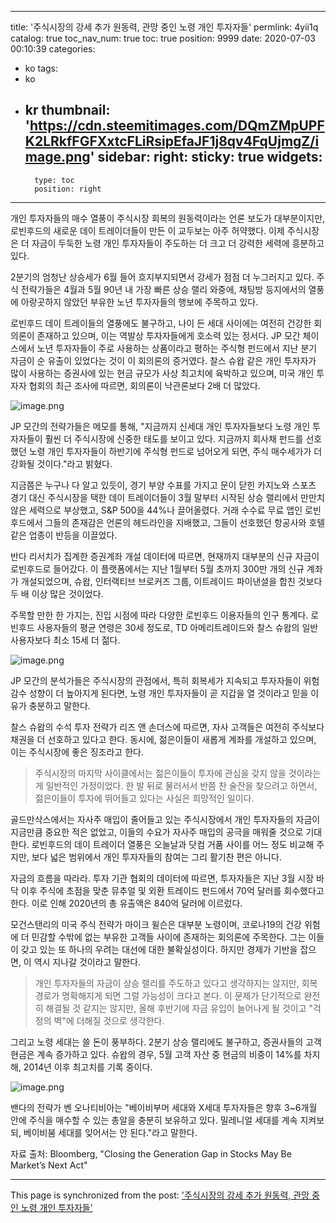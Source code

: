
---
title: '주식시장의 강세 추가 원동력, 관망 중인 노령 개인 투자자들'
permlink: 4yii1q
catalog: true
toc_nav_num: true
toc: true
position: 9999
date: 2020-07-03 00:10:39
categories:
- ko
tags:
- ko
- kr
thumbnail: 'https://cdn.steemitimages.com/DQmZMpUPFK2LRkfFGFXxtcFLiRsipEfaJF1j8qv4FqUjmgZ/image.png'
sidebar:
    right:
        sticky: true
widgets:
    -
        type: toc
        position: right
---


개인 투자자들의 매수 열풍이 주식시장 회복의 원동력이라는 언론 보도가 대부분이지만, 로빈후드의 새로운 데이 트레이더들이 만든 이 교두보는 아주 허약했다. 이제 주식시장은 더 자금이 두둑한 노령 개인 투자자들이 주도하는 더 크고 더 강력한 세력에 흥분하고 있다.

 

2분기의 엄청난 상승세가 6월 들어 흐지부지되면서 강세가 점점 더 누그러지고 있다. 주식 전략가들은 4월과 5월 90년 내 가장 빠른 상승 랠리 와중에, 채팅방 등지에서의 열풍에 아랑곳하지 않았던 부유한 노년 투자자들의 행보에 주목하고 있다.

 

로빈후드 데이 트레이들의 열풍에도 불구하고, 나이 든 세대 사이에는 여전히 건강한 회의론이 존재하고 있으며, 이는 역발상 투자자들에게 호소력 있는 정서다. JP 모간 체이스에서 노년 투자자들이 주로 사용하는 상품이라고 평하는 주식형 펀드에서 지난 분기 자금이 순 유출이 있었다는 것이 이 회의론의 증거였다. 찰스 슈왑 같은 개인 투자자가 많이 사용하는 증권사에 있는 현금 규모가 사상 최고치에 육박하고 있으며, 미국 개인 투자자 협회의 최근 조사에 따르면, 회의론이 낙관론보다 2배 더 많았다.

![image.png](https://cdn.steemitimages.com/DQmZMpUPFK2LRkfFGFXxtcFLiRsipEfaJF1j8qv4FqUjmgZ/image.png)

JP 모간의 전략가들은 메모를 통해, "지금까지 신세대 개인 투자자들보다 노령 개인 투자자들이 훨씬 더 주식시장에 신중한 태도를 보이고 있다. 지금까지 회사채 펀드를 선호했던 노령 개인 투자자들이 하반기에 주식형 펀드로 넘어오게 되면, 주식 매수세가가 더 강화될 것이다."라고 밝혔다.

 

지금쯤은 누구나 다 알고 있듯이, 경기 부양 수표를 가지고 문이 닫힌 카지노와 스포츠 경기 대신 주식시장을 택한 데이 트레이더들이 3월 말부터 시작된 상승 랠리에서 만만치 않은 세력으로 부상했고, S&P 500을 44%나 끌어올렸다. 거래 수수료 무료 앱인 로빈후드에서 그들의 존재감은 언론의 헤드라인을 지배했고, 그들이 선호했던 항공사와 호텔 같은 업종이 반등을 이끌었다.

 

반다 리서치가 집계한 증권계좌 개설 데이터에 따르면, 현재까지 대부분의 신규 자금이 로빈후드로 들어갔다. 이 플랫폼에서는 지난 1월부터 5월 초까지 300만 개의 신규 계좌가 개설되었으며, 슈왑, 인터랙티브 브로커즈 그룹, 이트레이드 파이낸셜을 합친 것보다 두 배 이상 많은 것이었다.

 

주목할 만한 한 가지는, 진입 시점에 따라 다양한 로빈후드 이용자들의 인구 통계다. 로빈후드 사용자들의 평균 연령은 30세 정도로, TD 아메리트레이드와 찰스 슈왑의 일반 사용자보다 최소 15세 더 젊다.

![image.png](https://cdn.steemitimages.com/DQmZqcjA2C89Pu4UnxBo5ordv9qoDufD4qdKx89RZ7htL45/image.png)

JP 모간의 분석가들은 주식시장의 관점에서, 특히 회복세가 지속되고 투자자들이 위험 감수 성향이 더 높아지게 된다면, 노령 개인 투자자들이 곧 지갑을 열 것이라고 믿을 이유가 충분하고 말한다.

 

찰스 슈왑의 수석 투자 전략가 리즈 앤 손더스에 따르면, 자사 고객들은 여전히 주식보다 채권을 더 선호하고 있다고 한다. 동시에, 젊은이들이 새롭게 계좌를 개설하고 있으며, 이는 주식시장에 좋은 징조라고 한다.

>주식시장의 마지막 사이클에서는 젊은이들이 투자에 관심을 갖지 않을 것이라는 게 일반적인 가정이었다. 한 발 뒤로 물러서서 반쯤 찬 술잔을 찾으려고 하면서, 젊은이들이 투자에 뛰어들고 있다는 사실은 희망적인 일이다.

골드만삭스에서는 자사주 매입이 줄어들고 있는 주식시장에서 개인 투자자들의 자금이 지금만큼 중요한 적은 없었고, 이들의 수요가 자사주 매입의 공극을 매워줄 것으로 기대한다. 로빈후드의 데이 트레이더 열풍은 오늘날과 닷컴 거품 사이를 어느 정도 비교해 주지만, 보다 넓은 범위에서 개인 투자자들의 참여는 그리 활기찬 편은 아니다.

 

자금의 흐름을 따라라. 투자 기관 협회의 데이터에 따르면, 투자자들은 지난 3월 시장 바닥 이후 주식에 초점을 맞춘 뮤추얼 및 외환 트레이드 펀드에서 70억 달러를 회수했다고 한다. 이로 인해 2020년의 총 유출액은 840억 달러에 이르렀다.

 

모건스탠리의 미국 주식 전략가 마이크 윌슨은 대부분 노령이며, 코로나19의 건강 위험에 더 민감할 수밖에 없는 부유한 고객들 사이에 존재하는 회의론에 주목한다. 그는 이들이 갖고 있는 또 하나의 우려는 대선에 대한 불확실성이다. 하지만 경제가 기반을 잡으면, 이 역시 지나갈 것이라고 말한다.

>개인 투자자들의 자금이 상승 랠리를 주도하고 있다고 생각하지는 않지만, 회복 경로가 명확해지게 되면 그럴 가능성이 크다고 본다. 이 문제가 단기적으로 완전히 해결될 것 같지는 않지만, 올해 후반기에 자금 유입이 늘어나게 될 것이고 "걱정의 벽"에 더해질 것으로 생각한다.

그리고 노령 세대는 쓸 돈이 풍부하다. 2분기 상승 랠리에도 불구하고, 증권사들의 고객 현금은 계속 증가하고 있다. 슈왑의 경우, 5월 고객 자산 중 현금의 비중이 14%를 차지해, 2014년 이후 최고치를 기록 중이다.

![image.png](https://cdn.steemitimages.com/DQmVfWQL2kQ5beHq4eb35PRorz6qKQQX6QkVxFFFpimt82z/image.png)

 밴다의 전략가 벤 오나티비아는 "베이비부머 세대와 X세대 투자자들은 향후 3~6개월 안에 주식을 매수할 수 있는 총알을 충분히 보유하고 있다. 밀레니얼 세대를 계속 지켜보되, 베이비붐 세대를 잊어서는 안 된다."라고 말한다.

 

자료 출처: Bloomberg, "Closing the Generation Gap in Stocks May Be Market’s Next Act"

- - -

This page is synchronized from the post: ['주식시장의 강세 추가 원동력, 관망 중인 노령 개인 투자자들'](https://steemit.com/@pius.pius/4yii1q)
